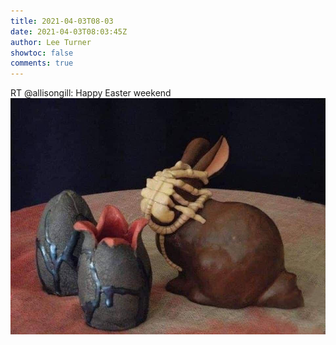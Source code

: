 ```yaml
---
title: 2021-04-03T08-03
date: 2021-04-03T08:03:45Z
author: Lee Turner
showtoc: false
comments: true
---
```


RT @allisongill: Happy Easter weekend ![](/img/x//1378256898156285952-EyAH45PVcAEAKRn.jpg)

